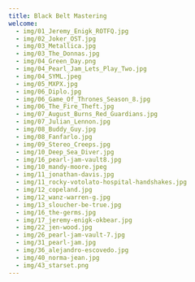 ```yaml
---
title: Black Belt Mastering
welcome:
  - img/01_Jeremy_Enigk_ROTFQ.jpg
  - img/02_Joker_OST.jpg
  - img/03_Metallica.jpg
  - img/03_The_Donnas.jpg
  - img/04_Green_Day.png
  - img/04_Pearl_Jam_Lets_Play_Two.jpg
  - img/04_SYML.jpeg
  - img/05_MXPX.jpg
  - img/06_Diplo.jpg
  - img/06_Game_Of_Thrones_Season_8.jpg
  - img/06_The_Fire_Theft.jpg
  - img/07_August_Burns_Red_Guardians.jpg
  - img/07_Julian_Lennon.jpg
  - img/08_Buddy_Guy.jpg
  - img/08_Fanfarlo.jpg
  - img/09_Stereo_Creeps.jpg
  - img/10_Deep_Sea_Diver.jpg
  - img/16_pearl-jam-vault8.jpg
  - img/10_mandy-moore.jpeg
  - img/11_jonathan-davis.jpg
  - img/11_rocky-votolato-hospital-handshakes.jpg
  - img/12_copeland.jpg
  - img/12_wanz-warren-g.jpg
  - img/13_sloucher-be-true.jpg
  - img/16_the-germs.jpg
  - img/17_jeremy-enigk-okbear.jpg
  - img/22_jen-wood.jpg
  - img/26_pearl-jam-vault-7.jpg
  - img/31_pearl-jam.jpg
  - img/36_alejandro-escovedo.jpg
  - img/40_norma-jean.jpg
  - img/43_starset.png
---
```


